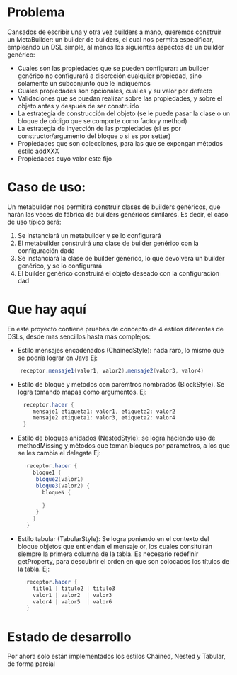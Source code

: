 # Problema

Cansados de escribir una y otra vez builders a mano, queremos construir un MetaBuilder: un builder de builders, 
el cual nos permita especificar, empleando un DSL simple, al menos los siguientes aspectos de un builder genérico:

* Cuales son las propiedades que se pueden configurar: un builder genérico no 
  configurará a discreción cualquier propiedad, sino solamente un subconjunto que le indiquemos
* Cuales propiedades son opcionales, cual es y su valor por defecto
* Validaciones que se puedan realizar sobre las propiedades, y sobre el objeto antes y después de ser construido
* La estrategia de construcción del objeto (se le puede pasar la clase o un bloque de código que se comporte como factory method)
* La estrategia de inyección de las propiedades (si es por constructor/argumento del bloque o si es por setter)
* Propiedades que son colecciones, para las que se expongan métodos estilo addXXX
* Propiedades cuyo valor este fijo

# Caso de uso:

Un metabuilder nos permitirá construir clases de builders genéricos, que harán las veces de fábrica de builders genéricos similares. Es decir,
el caso de uso típico será:

1. Se instanciará un metabuilder y se lo configurará
2. El metabuilder construirá una clase de builder genérico con la configuración dada
3. Se instanciará la clase de builder genérico, lo que devolverá un builder genérico, y se lo configurará
4. El builder genérico construirá el objeto deseado con la configuración dad

# Que hay aquí

En este proyecto contiene pruebas de concepto de 4 estilos diferentes de DSLs, desde mas sencillos hasta más complejos:

* Estilo mensajes encadenados (ChainedStyle): nada raro, lo mismo que se podría lograr en Java Ej:

```groovy
    receptor.mensaje1(valor1, valor2).mensaje2(valor3, valor4)
```

* Estilo de bloque y métodos con paremtros nombrados (BlockStyle). Se logra tomando mapas como argumentos. Ej:

```groovy
     receptor.hacer {
        mensaje1 etiqueta1: valor1, etiqueta2: valor2
        mensaje2 etiqueta1: valor3, etiqueta2: valor4 
     }
```

* Estilo de bloques anidados (NestedStyle): se logra haciendo uso de methodMissing y métodos que toman bloques por parámetros,  a los que se les cambia el delegate  Ej: 

```groovy
      receptor.hacer {
        bloque1 {
         bloque2(valor1)
         bloque3(valor2) {
           bloqueN {
             
           }
         }
        }
      }
```

* Estilo tabular (TabularStyle):  Se logra poniendo en el contexto del bloque objetos que entiendan el mensaje or, los cuales consituirán siempre la  primera columna de la tabla. Es necesario redefinir getProperty, para descubrir el orden en que son colocados los títulos  de la tabla. Ej:

```groovy
      receptor.hacer {
        titlo1 | titulo2 | titulo3
        valor1 | valor2  | valor3
        valor4 | valor5  | valor6
      }
```


# Estado de desarrollo

Por ahora solo están implementados los estilos Chained, Nested  y Tabular, de forma parcial

    
